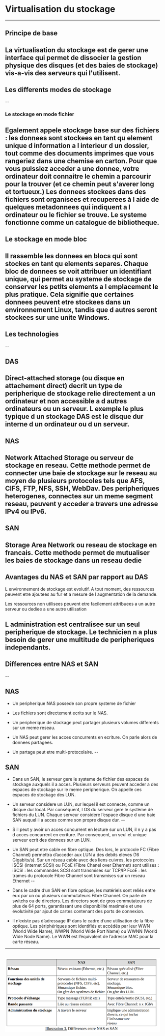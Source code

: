# Virtualisation du stockage
---

## Principe de base

La virtualisation du stockage est de gerer une interface qui permet de dissocier la gestion physique des disques (et des baies de stockage) vis-a-vis des serveurs qui l'utilisent.
---

## Les differents modes de stockage
--

### Le stockage en mode fichier

Egalement appele stockage base sur des fichiers : les donnees sont stockees en tant qu element unique d information a l interieur d un dossier, tout comme des documents imprimes que vous rangeriez dans une chemise en carton. Pour que vous puissiez acceder a une donnee, votre ordinateur doit connaitre le chemin a parcourir pour la trouver (et ce chemin peut s'averer long et tortueux.) Les donnees stockees dans des fichiers sont organisees et recuperees à l aide de quelques metadonnees qui indiquent a l ordinateur ou le fichier se trouve. Le systeme fonctionne comme un catalogue de bibliotheque.
--

## Le stockage en mode bloc 

Il rassemble les donnees en blocs qui sont stockes en tant qu elements separes. Chaque bloc de donnees se voit attribuer un identifiant unique, qui permet au systeme de stockage de conserver les petits elements a l emplacement le plus pratique. Cela signifie que certaines donnees peuvent etre stockees dans un environnement Linux, tandis que d autres seront stockees sur une unite Windows.
---

## Les technologies
--

## DAS

Direct-attached storage (ou disque en attachement direct) decrit un type de peripherique de stockage relie directement a un ordinateur et non accessible a d autres ordinateurs ou un serveur. L exemple le plus typique d un stockage DAS est le disque dur interne d un ordinateur ou d un serveur.
--

## NAS

Network Attached Storage ou serveur de stockage en reseau. Cette methode permet de connecter une baie de stockage sur le reseau au moyen de plusieurs protocoles tels que AFS, CIFS, FTP, NFS, SSH, WebDav. Des peripheriques heterogenes, connectes sur un meme segment reseau, peuvent y acceder a travers une adresse IPv4 ou IPv6.
--

## SAN

Storage Area Network ou reseau de stockage en francais. Cette methode permet de mutualiser les baies de stockage dans un reseau dedie
--

## Avantages du NAS et SAN par rapport au DAS

 L environnement de stockage est evolutif. A tout moment, des ressources peuvent etre ajoutees au fur et a mesure de l augmentation de la demande. 
 
 Les ressources non utilisees peuvent etre facilement attribuees a un autre serveur ou dediee a une autre utilisation 
 
 L administration est centralisee sur un seul peripherique de stockage. Le technicien n a plus besoin de gerer une multitude de peripheriques independants.
--

## Differences entre NAS et SAN
--

## NAS

- Un peripherique NAS possede son propre systeme de fichier 

- Les fichiers sont directement ecrits sur le NAS.

- Un peripherique de stockage peut partager plusieurs volumes differents sur un meme reseau.

- Un NAS peut gerer les acces concurrents en ecriture. On parle alors de donnees partagees.

- Un partage peut etre multi-protocolaire. 
--
## SAN

- Dans un SAN, le serveur gere le systeme de fichier des espaces de stockage auxquels il a acces. Plusieurs serveurs peuvent acceder a des espaces de stockage sur le meme peripherique. On appelle ces espaces de stockage des LUN.

- Un serveur considere un LUN, sur lequel il est connecte, comme un disque dur local. Par conséquent, l OS du serveur gere le système de fichiers du LUN. Chaque serveur considere l’espace disque d une baie SAN auquel il a acces comme son propre disque dur.
--

- S il peut y avoir un acces concurrent en lecture sur un LUN, il n y a pas d acces concurrent en ecriture. Par consequent, un seul et unique serveur ecrit des donnees sur un LUN.

- Un SAN peut etre cable en fibre optique. Des lors, le protocole FC (Fibre Channel)
permettra d’acceder aux LUN a des debits eleves (16 Gigabits/s). Sur un réseau cable avec des liens cuivres, les protocoles iSCSI (internet SCSI) ou FCoE (Fibre Chanel over Ethernet) sont utilises :
   iSCSI : les commandes SCSI sont transmises sur TCP/IP
   FcoE : les trames du protocole Fibre Channel sont transmises sur un reseau Ethernet
--

- Dans le cadre d’un SAN en fibre optique, les matériels sont reliés entre eux par un ou plusieurs commutateurs Fibre Channel. On parle de switchs ou de directors. Les directors sont de gros commutateurs de plus de 64 ports, garantissant une disponibilité maximale et une évolutivité par ajout de cartes contenant des ports de connexion.

- Il n’existe pas d’adressage IP dans le cadre d’une utilisation de la fibre optique. Les périphériques sont identifiés et accédés par leur WWN (World Wide Name), WWPN (World Wide Port Name) ou WWNN (World Wide Node Name). Le WWN est l’équivalent de l’adresse MAC pour la carte réseau.
---

![image](./Titre.png)
--

